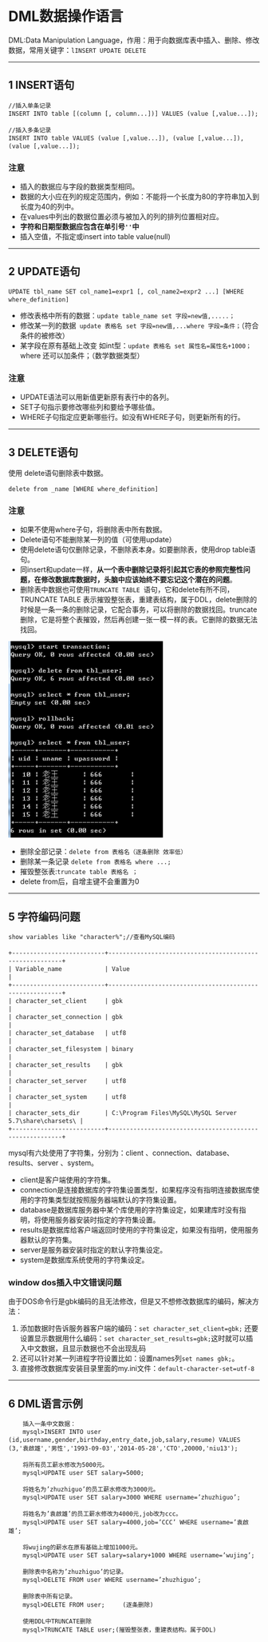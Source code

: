 # DML数据操作语言

DML:Data Manipulation Language，作用：用于向数据库表中插入、删除、修改数据，常用关键字：`lINSERT UPDATE DELETE`


---
## 1 INSERT语句

```
//插入单条记录
INSERT INTO table [(column [, column...])] VALUES (value [,value...]);

//插入多条记录
INSERT INTO table VALUES (value [,value...]), (value [,value...]), (value [,value...]);
```


### 注意

- 插入的数据应与字段的数据类型相同。
- 数据的大小应在列的规定范围内，例如：不能将一个长度为80的字符串加入到长度为40的列中。
- 在values中列出的数据位置必须与被加入的列的排列位置相对应。
- **字符和日期型数据应包含在单引号`''`中**
- 插入空值，不指定或insert into table value(null)


---
## 2 UPDATE语句

```
UPDATE tbl_name SET col_name1=expr1 [, col_name2=expr2 ...] [WHERE where_definition]
```

- 修改表格中所有的数据：`update table_name set 字段=new值,.....；`
- 修改某一列的数据` update 表格名 set 字段=new值,...where 字段=条件；`（符合条件的被修改）
- 某字段在原有基础上改变 如int型：`update 表格名 set 属性名=属性名+1000；`where 还可以加条件；（数学数据类型）

### 注意

- UPDATE语法可以用新值更新原有表行中的各列。
- SET子句指示要修改哪些列和要给予哪些值。
- WHERE子句指定应更新哪些行。如没有WHERE子句，则更新所有的行。


---
## 3 DELETE语句

使用 delete语句删除表中数据。

```
delete from _name [WHERE where_definition]
```

### 注意

- 如果不使用where子句，将删除表中所有数据。
- Delete语句不能删除某一列的值（可使用update）
- 使用delete语句仅删除记录，不删除表本身。如要删除表，使用drop table语句。
- 同insert和update一样，**从一个表中删除记录将引起其它表的参照完整性问题，在修改数据库数据时，头脑中应该始终不要忘记这个潜在的问题**。
- 删除表中数据也可使用`TRUNCATE TABLE `语句，它和delete有所不同，TRUNCATE TABLE 表示摧毁整张表，重建表结构，属于DDL，delete删除的时候是一条一条的删除记录，它配合事务，可以将删除的数据找回。truncate删除，它是将整个表摧毁，然后再创建一张一模一样的表。它删除的数据无法找回。

![](index_files/1d93bb8f-349a-49e2-b684-6b7027e77c68.png)


- 删除全部记录：`delete from 表格名（逐条删除 效率低）`
- 删除某一条记录 `delete from 表格名 where ...;`
- 摧毁整张表:`truncate table 表格名 ；`
- delete from后，自增主键不会重置为0

---
## 5 字符编码问题

```
show variables like "character%";//查看MySQL编码

+--------------------------+---------------------------------------------------------+
| Variable_name            | Value                                                   |
+--------------------------+---------------------------------------------------------+
| character_set_client     | gbk                                                     |
| character_set_connection | gbk                                                     |
| character_set_database   | utf8                                                    |
| character_set_filesystem | binary                                                  |
| character_set_results    | gbk                                                     |
| character_set_server     | utf8                                                    |
| character_set_system     | utf8                                                    |
| character_sets_dir       | C:\Program Files\MySQL\MySQL Server 5.7\share\charsets\ |
+--------------------------+---------------------------------------------------------+
```

mysql有六处使用了字符集，分别为：client 、connection、database、results、server 、system。

- client是客户端使用的字符集。
- connection是连接数据库的字符集设置类型，如果程序没有指明连接数据库使用的字符集类型就按照服务器端默认的字符集设置。
- database是数据库服务器中某个库使用的字符集设定，如果建库时没有指明，将使用服务器安装时指定的字符集设置。
- results是数据库给客户端返回时使用的字符集设定，如果没有指明，使用服务器默认的字符集。
- server是服务器安装时指定的默认字符集设定。
- system是数据库系统使用的字符集设定。

### window dos插入中文错误问题

由于DOS命令行是gbk编码的且无法修改，但是又不想修改数据库的编码，解决方法：
1. 添加数据时告诉服务器客户端的编码：`set character_set_client=gbk;`
还要设置显示数据用什么编码：`set character_set_results=gbk;`这时就可以插入中文数据，且显示数据也不会出现乱码
2. 还可以针对某一列进程字符设置比如：设置names列`set names gbk;`。
3. 直接修改数据库安装目录里面的my.ini文件：`default-character-set=utf-8`

---
## 6 DML语言示例

```
    插入一条中文数据：
    mysql>INSERT INTO user (id,username,gender,birthday,entry_date,job,salary,resume) VALUES (3,'袁啟雄','男性','1993-09-03','2014-05-28','CTO',20000,'niu13');

    将所有员工薪水修改为5000元。
    mysql>UPDATE user SET salary=5000;

    将姓名为’zhuzhiguo’的员工薪水修改为3000元。
    mysql>UPDATE user SET salary=3000 WHERE username=’zhuzhiguo’;

    将姓名为’袁啟雄’的员工薪水修改为4000元,job改为ccc。
    mysql>UPDATE user SET salary=4000,job=’CCC’ WHERE username=’袁啟雄’;

    将wujing的薪水在原有基础上增加1000元。
    mysql>UPDATE user SET salary=salary+1000 WHERE username=’wujing’;

    删除表中名称为’zhuzhiguo’的记录。
    mysql>DELETE FROM user WHERE username=’zhuzhiguo’;

    删除表中所有记录。
    mysql>DELETE FROM user;     (逐条删除)

    使用DDL中TRUNCATE删除
    mysql>TRUNCATE TABLE user;(摧毁整张表，重建表结构。属于DDL)
```














